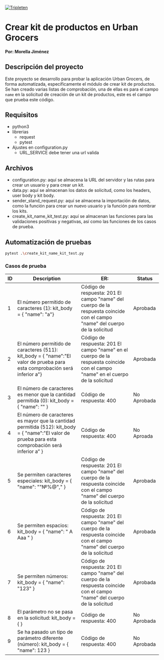 [![Tripleten](https://id.tripleten.com/resources/2jrb4/login/practicum-keycloakify/build/favicon-32x32.png)]()
# Crear kit de productos en Urban Grocers
#### Por: Morella Jiménez 

## Descripción del proyecto
Este proyecto se desarrollo para probar la aplicación Urban Grocers, de forma automatizada, específicamente el módulo de crear kit de productos.
Se han creado varias listas de comprobación, una de ellas es para el campo ```name``` en la solicitud de creación de un kit de productos, este es el campo que prueba este código.

## Requisitos

- python3
- librerias 
  - request
  - pytest
- Ajustes en configuration.py
  - URL_SERVICE debe tener una url valida

## Archivos

- configuration.py: aquí se almacena la URL del servidor y  las rutas para crear un usuario y para crear un kit.
- data.py: aquí se almacenan los datos de solicitud, como los headers, user body y kit body.
- sender_stand_request.py: aquí se almacena la importación de datos, como la función para crear un nuevo usuario y la función para nombrar los kits.
- create_kit_name_kit_test.py: aquí se almacenan las funciones para las validaciones positivas y negativas, así como las funciones de los casos de prueba. 

## Automatización de pruebas
```sh
pytest .\create_kit_name_kit_test.py
```

### Casos de prueba 


| ID | Description  | ER:                     | Status |
|----|--------------|-------------------------|--------|
| 1	 | El número permitido de caracteres (1): kit_body = { "name": "a"}| 	Código de respuesta: 201 El campo "name" del cuerpo de la respuesta coincide con el campo "name" del cuerpo de la solicitud | Aprobada |
| 2	 | El número permitido de caracteres (511): kit_body = { "name":"El valor de prueba para esta comprobación será inferior a"}| Código de respuesta: 201 El campo "name" en el cuerpo de la respuesta coincide con el campo "name" en el cuerpo de la solicitud | Aprobada |
| 3	 | El número de caracteres es menor que la cantidad permitida (0): kit_body = { "name": "" }| Código de respuesta: 400 | No Aprobada |
| 4	 |El número de caracteres es mayor que la cantidad permitida (512): kit_body = { "name":"El valor de prueba para esta comprobación será inferior a” }| 	Código de respuesta: 400 | No Aproada |
| 5	 |Se permiten caracteres especiales: kit_body = { "name": ""№%@"," }| Código de respuesta: 201 El campo "name" del cuerpo de la respuesta coincide con el campo "name" del cuerpo de la solicitud | Aprobada |
| 6	 |Se permiten espacios: kit_body = { "name": " A Aaa " }| Código de respuesta: 201 El campo "name" del cuerpo de la respuesta coincide con el campo "name" del cuerpo de la solicitud | Aprobada |
| 7	 |Se permiten números: kit_body = { "name": "123" }| Código de respuesta: 201 El campo "name" del cuerpo de la respuesta coincide con el campo "name" del cuerpo de la solicitud | Aprobada |
| 8	 |El parámetro no se pasa en la solicitud: kit_body = { }| Código de respuesta: 400| No Aprobada |
| 9	 |Se ha pasado un tipo de parámetro diferente (número): kit_body = { "name": 123 }| 	Código de respuesta: 400 | No Aprobada |
